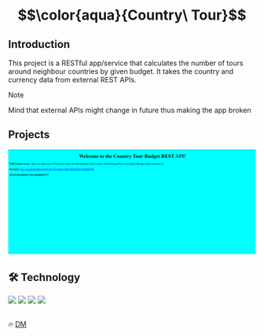 # $$\color{aqua}{Country\ Tour}$$

## Introduction
This project is a RESTful app/service that calculates the number of tours around neighbour countries by given budget.
It takes the country and currency data from external REST APIs.
> [!NOTE] 
> Mind that external APIs might change in future thus making the app broken

## Projects
<p>
   <img src="https://github.com/demarinov/spring/blob/master/country-tour/pics/CountryTourAPI.png" alt="CountryTour"
      width="100%" height="60%"/>
</p>


## 🛠️ Technology

<div>
   <img src="https://cdn.jsdelivr.net/gh/devicons/devicon/icons/java/java-original.svg" widht="30px" height="30px"/>
   <img src="https://cdn.jsdelivr.net/gh/devicons/devicon/icons/spring/spring-original.svg" widht="30px" height="30px"/>
   <img src="https://cdn.jsdelivr.net/gh/devicons/devicon/icons/html5/html5-original.svg" widht="30px" height="30px"/>
   <img src="https://s3.amazonaws.com/media-p.slid.es/uploads/128659/images/4049007/rest_api.png" widht="30px" height="30px"/>
</div>

##
:fire: [DM](https://github.com/demarinov/)
